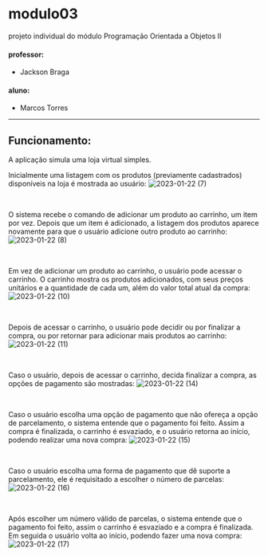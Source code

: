 # modulo03
projeto individual do módulo Programação Orientada a Objetos II

#### professor:
* Jackson Braga

#### aluno:
* Marcos Torres

----

## Funcionamento:
A aplicação simula uma loja virtual simples.

Inicialmente uma listagem com os produtos (previamente cadastrados) disponíveis na loja é mostrada ao usuário:
![2023-01-22 (7)](https://user-images.githubusercontent.com/17331645/213940765-ccb10278-9f45-42b3-9926-691b9286e919.png)

<br>

O sistema recebe o comando de adicionar um produto ao carrinho, um item por vez. Depois que um item é adicionado, a listagem dos produtos aparece novamente para que o usuário adicione outro produto ao carrinho:
![2023-01-22 (8)](https://user-images.githubusercontent.com/17331645/213940909-9e6a508e-f2a0-4b7c-9f14-0c5d43008ba6.png)

<br>

Em vez de adicionar um produto ao carrinho, o usuário pode acessar o carrinho. O carrinho mostra os produtos adicionados, com seus preços unitários e a quantidade de cada um, além do valor total atual da compra:
![2023-01-22 (10)](https://user-images.githubusercontent.com/17331645/213941125-e026d16f-d0dc-4e5d-a557-2e0238dbdac1.png)

<br>

Depois de acessar o carrinho, o usuário pode decidir ou por finalizar a compra, ou por retornar para adicionar mais produtos ao carrinho:
<br>
![2023-01-22 (11)](https://user-images.githubusercontent.com/17331645/213941287-a86c6de2-a45f-407f-a109-4822cc61ad51.png)

<br>

Caso o usuário, depois de acessar o carrinho, decida finalizar a compra, as opções de pagamento são mostradas:
![2023-01-22 (14)](https://user-images.githubusercontent.com/17331645/213941379-17c6b93f-d10f-488b-8fbd-8b3f995cf787.png)

<br>

Caso o usuário escolha uma opção de pagamento que não ofereça a opção de parcelamento, o sistema entende que o pagamento foi feito. Assim a compra é finalizada, o carrinho é esvaziado, e o usuário retorna ao início, podendo realizar uma nova compra:
![2023-01-22 (15)](https://user-images.githubusercontent.com/17331645/213941744-272404e7-373c-4569-83fb-6c997f83e443.png)

<br>

Caso o usuário escolha uma forma de pagamento que dê suporte a parcelamento, ele é requisitado a escolher o número de parcelas:
![2023-01-22 (16)](https://user-images.githubusercontent.com/17331645/213941969-224558fb-22ea-4629-8fb3-5f4042fb30a4.png)

<br>

Após escolher um número válido de parcelas, o sistema entende que o pagamento foi feito, assim o carrinho é esvaziado e a compra é finalizada. Em seguida o usuário volta ao início, podendo fazer uma nova compra:
![2023-01-22 (17)](https://user-images.githubusercontent.com/17331645/213942123-268c421e-3f7c-4bda-b441-76dd9aab2ea6.png)
